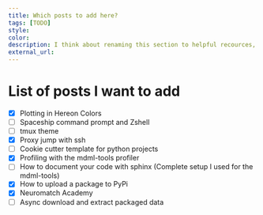 ```yaml
---
title: Which posts to add here?
tags: [TODO]
style: 
color: 
description: I think about renaming this section to helpful recources, where I add all kind of stuff that I use.
external_url:
---
```


# List of posts I want to add

- [x] Plotting in Hereon Colors
- [ ] Spaceship command prompt and Zshell
- [ ] tmux theme
- [x] Proxy jump with ssh
- [ ] Cookie cutter template for python projects
- [x] Profiling with the mdml-tools profiler
- [ ] How to document your code with sphinx (Complete setup I used for the mdml-tools)
- [x] How to upload a package to PyPi
- [x] Neuromatch Academy
- [ ] Async download and extract packaged data
